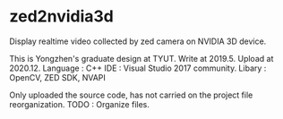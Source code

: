 # zed2nvidia3d
Display realtime video collected by zed camera on NVIDIA 3D device.

This is Yongzhen's graduate design at TYUT. Write at 2019.5. Upload at 2020.12.
Language    : C++
IDE         : Visual Studio 2017 community.
Libary      : OpenCV, ZED SDK, NVAPI

Only uploaded the source code, has not carried on the project file reorganization.
TODO        : Organize files.
